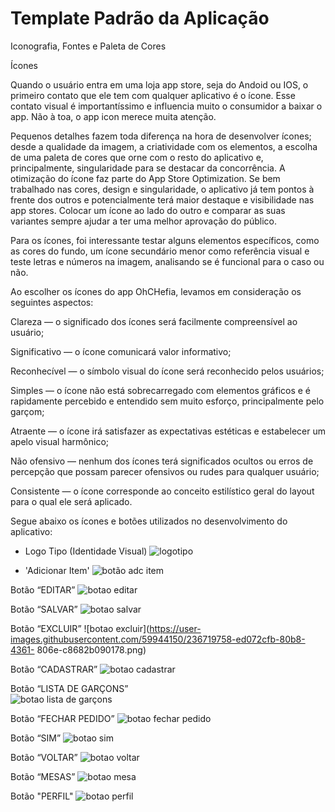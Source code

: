 # Template Padrão da Aplicação
Iconografia, Fontes e Paleta de Cores 

Ícones 

Quando o usuário entra em uma loja app store, seja do Andoid ou IOS, o primeiro contato que ele tem com qualquer aplicativo é o ícone. Esse contato visual é importantíssimo e influencia muito o consumidor a baixar o app. Não à toa, o app icon merece muita atenção.  

Pequenos detalhes fazem toda diferença na hora de desenvolver ícones; desde a qualidade da imagem, a criatividade com os elementos, a escolha de uma paleta de cores que orne com o resto do aplicativo e, principalmente, singularidade para se destacar da concorrência. A otimização do ícone faz parte do App Store Optimization. Se bem trabalhado nas cores, design e singularidade, o aplicativo já tem pontos à frente dos outros e potencialmente terá maior destaque e visibilidade nas app stores. Colocar um ícone ao lado do outro e comparar as suas variantes sempre ajudar a ter uma melhor aprovação do público. 

Para os ícones, foi interessante testar alguns elementos específicos, como as cores do fundo, um ícone secundário menor como referência visual e teste letras e números na imagem, analisando se é funcional para o caso ou não.  

Ao escolher os ícones do app OhCHefia, levamos em consideração os seguintes aspectos:   

Clareza — o significado dos ícones será facilmente compreensível ao usuário; 

Significativo — o ícone comunicará valor informativo; 

Reconhecível — o símbolo visual do ícone será reconhecido pelos usuários; 

Simples — o ícone não está sobrecarregado com elementos gráficos e é rapidamente percebido e entendido sem muito esforço, principalmente pelo garçom; 

Atraente — o ícone irá satisfazer as expectativas estéticas e estabelecer um apelo visual harmônico; 

Não ofensivo — nenhum dos ícones terá significados ocultos ou erros de percepção que possam parecer ofensivos ou rudes para qualquer usuário; 

Consistente — o ícone corresponde ao conceito estilístico geral do layout para o qual ele será aplicado. 


Segue abaixo os ícones e botões utilizados no desenvolvimento do aplicativo:

- Logo Tipo (Identidade Visual)
![logotipo](https://user-images.githubusercontent.com/59944150/236719947-d0a1a5dd-ea14-4a3f-bc2c-c6464c3a907a.png)

- 'Adicionar Item'
![botão adc item](https://user-images.githubusercontent.com/59944150/236719479-a07ecdac-452a-40e8-9970-2400414ae7df.png)

 Botão “EDITAR” 
![botao editar](https://user-images.githubusercontent.com/59944150/236719716-dfcf0e40-a528-4502-af98-3cc1e8cf64a3.png)


 Botão “SALVAR” 
![botao salvar](https://user-images.githubusercontent.com/59944150/236719742-86b72da2-34ce-4577-91f3-974140250247.png)


 Botão “EXCLUIR”
![botao excluir](https://user-images.githubusercontent.com/59944150/236719758-ed072cfb-80b8-4361-   806e-c8682b090178.png)


 Botão “CADASTRAR”
 ![botao cadastrar](https://user-images.githubusercontent.com/59944150/236719766-d64cc41c-b226-4432-ae4d-2c3371aa4f96.png)


 Botão “LISTA DE GARÇONS”  
 ![botao lista de garçons](https://user-images.githubusercontent.com/59944150/236719775-8fa50131-065a-46c6-97f1-975860cdb0b8.png)


 Botão “FECHAR PEDIDO” 
 ![botao fechar pedido](https://user-images.githubusercontent.com/59944150/236719790-9c809368-e007-4223-b44b-c28567075885.png)

 Botão “SIM” 
 ![botao sim](https://user-images.githubusercontent.com/59944150/236719866-54692822-108a-4e65-a6d5-1b6181e8b88f.png)


 Botão “VOLTAR” 
 ![botao voltar](https://user-images.githubusercontent.com/59944150/236719878-67eab441-c0dc-4e3f-afc2-16ad822b5d52.png)


 Botão “MESAS” 
 ![botao mesa](https://user-images.githubusercontent.com/59944150/236719884-fc726fc3-7a8b-4904-bb75-01246d455318.png)
 
 Botão "PERFIL" 
 ![botao perfil](https://user-images.githubusercontent.com/59944150/236719917-15650e00-38cc-4a92-b5b0-cb03f8a231ee.png)



 



